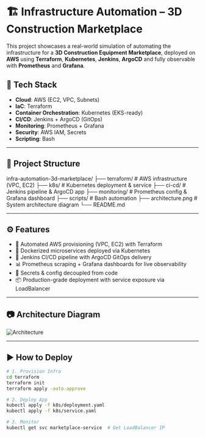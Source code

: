 # 🏗️ Infrastructure Automation – 3D Construction Marketplace

This project showcases a real-world simulation of automating the infrastructure for a **3D Construction Equipment Marketplace**, deployed on **AWS** using **Terraform**, **Kubernetes**, **Jenkins**, **ArgoCD** and fully observable with **Prometheus** and **Grafana**.



## 📌 Tech Stack

- **Cloud**: AWS (EC2, VPC, Subnets)
- **IaC**: Terraform
- **Container Orchestration**: Kubernetes (EKS-ready)
- **CI/CD**: Jenkins + ArgoCD (GitOps)
- **Monitoring**: Prometheus + Grafana
- **Security**: AWS IAM, Secrets
- **Scripting**: Bash

---

## 📁 Project Structure

infra-automation-3d-marketplace/
├── terraform/ # AWS infrastructure (VPC, EC2)
├── k8s/ # Kubernetes deployment & service
├── ci-cd/ # Jenkins pipeline & ArgoCD app
├── monitoring/ # Prometheus config & Grafana dashboard
├── scripts/ # Bash automation
├── architecture.png # System architecture diagram
└── README.md


---

## ⚙️ Features

- 🔁 Automated AWS provisioning (VPC, EC2) with Terraform
- 🐳 Dockerized microservices deployed via Kubernetes
- 🚀 Jenkins CI/CD pipeline with ArgoCD GitOps delivery
- 📊 Prometheus scraping + Grafana dashboards for live observability
- 🔐 Secrets & config decoupled from code
- 📦 Production-grade deployment with service exposure via LoadBalancer

---

## 📷 Architecture Diagram

![Architecture](architecture.png)

---

## ▶️ How to Deploy

```bash
# 1. Provision Infra
cd terraform
terraform init
terraform apply -auto-approve

# 2. Deploy App
kubectl apply -f k8s/deployment.yaml
kubectl apply -f k8s/service.yaml

# 3. Monitor
kubectl get svc marketplace-service  # Get LoadBalancer IP
